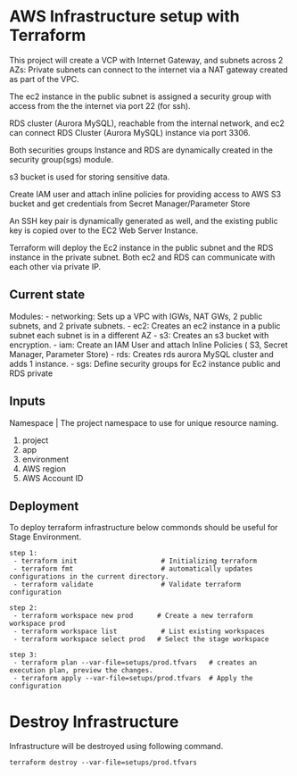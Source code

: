 # AWS Infrastructure setup with Terraform
This project will create a VCP with Internet Gateway, and subnets across 2 AZs:
Private subnets can connect to the internet via a NAT gateway created as part of the VPC.

The ec2 instance in the public subnet is assigned a security group with access from the 
the internet via port 22 (for ssh).

RDS cluster (Aurora MySQL), reachable from the internal network, and ec2 can connect RDS Cluster (Aurora MySQL) instance via port 3306. 

Both securities groups Instance and RDS are dynamically created in the security group(sgs) module.

s3 bucket is used for storing sensitive data.
 
Create IAM user and attach inline policies for providing access to AWS S3 bucket and get credentials from Secret Manager/Parameter Store

An SSH key pair is dynamically generated as well, and the existing public key is copied over to the EC2 Web Server Instance.

Terraform will deploy the Ec2 instance in the public subnet and the RDS instance in the private subnet. Both ec2 and RDS can communicate with each other via private IP.


## Current state

Modules:
    - networking: Sets up a VPC with IGWs, NAT GWs, 2 public subnets, and 2 private subnets.
	- ec2:  Creates an ec2 instance in a public subnet each subnet is in a different AZ
	- s3:    Creates an s3 bucket with encryption.
	- iam: Create an IAM User and attach Inline Policies ( S3, Secret Manager, Parameter Store) 
	- rds:  Creates rds aurora MySQL cluster and adds 1 instance.
	- sgs:  Define security groups for Ec2 instance public and RDS private

## Inputs

Namespace | The project namespace to use for unique resource naming.

1) project
2) app
3) environment
4) AWS region
5) AWS Account ID

## Deployment 

To deploy terraform infrastructure below commonds should be useful for Stage Environment.

    step 1:
     - terraform init                     # Initializing terraform
     - terraform fmt                      # automatically updates configurations in the current directory.
     - terraform validate                 # Validate terraform configuration

    step 2:
     - terraform workspace new prod      # Create a new terraform workspace prod
     - terraform workspace list           # List existing workspaces
     - terraform workspace select prod   # Select the stage workspace

    step 3: 
     - terraform plan --var-file=setups/prod.tfvars   # creates an execution plan, preview the changes.
     - terraform apply --var-file=setups/prod.tfvars  # Apply the configuration


# Destroy Infrastructure

Infrastructure will be destroyed using following command. 
    
    terraform destroy --var-file=setups/prod.tfvars 

